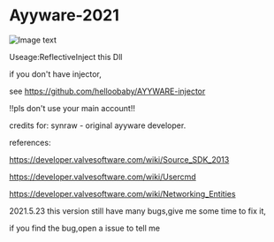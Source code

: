 # Ayyware-2021

![Image text](https://github.com/helloobaby/AYYWARE-CSGO-2021/blob/master/ESP.png)


Useage:ReflectiveInject this Dll

if you don't have injector,

see https://github.com/helloobaby/AYYWARE-injector

!!pls don't use your main account!!

credits for: synraw - original ayyware developer.


references:

https://developer.valvesoftware.com/wiki/Source_SDK_2013

https://developer.valvesoftware.com/wiki/Usercmd

https://developer.valvesoftware.com/wiki/Networking_Entities



2021.5.23
this version still have many bugs,give me some time to fix it,

if you find the bug,open a issue to tell me
